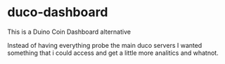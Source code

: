 # duco-dashboard
This is a Duino Coin Dashboard alternative

Instead of having everything probe the main duco servers I wanted something that i could access and get a little more analitics and whatnot.


